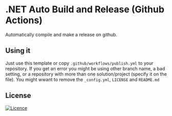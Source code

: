 # .NET Auto Build and Release (Github Actions)
 Automatically compile and make a release on github.
## Using it
 Just use this template or copy ‎`.github/workflows/publish.yml` to your repository. If you get an error you might be using other branch name, a bad setting, or a repository with more than one solution/project (specify it on the file). You might wwant to remove the `_config.yml`, `LICENSE` and `README.md`
## License
 [![Licence](https://img.shields.io/github/license/jgc777/dotnet-autorelease?style=for-the-badge)](./LICENSE)
